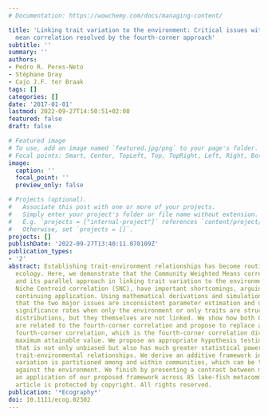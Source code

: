 ```yaml
---
# Documentation: https://wowchemy.com/docs/managing-content/

title: 'Linking trait variation to the environment: Critical issues with community-weighted
  mean correlation resolved by the fourth-corner approach'
subtitle: ''
summary: ''
authors:
- Pedro R. Peres-Neto
- Stéphane Dray
- Cajo J.F. ter Braak
tags: []
categories: []
date: '2017-01-01'
lastmod: 2022-09-27T14:50:51+02:00
featured: false
draft: false

# Featured image
# To use, add an image named `featured.jpg/png` to your page's folder.
# Focal points: Smart, Center, TopLeft, Top, TopRight, Left, Right, BottomLeft, Bottom, BottomRight.
image:
  caption: ''
  focal_point: ''
  preview_only: false

# Projects (optional).
#   Associate this post with one or more of your projects.
#   Simply enter your project's folder or file name without extension.
#   E.g. `projects = ["internal-project"]` references `content/project/deep-learning/index.md`.
#   Otherwise, set `projects = []`.
projects: []
publishDate: '2022-09-27T13:40:11.070109Z'
publication_types:
- '2'
abstract: Establishing trait-environment relationships has become routine in community
  ecology. Here, we demonstrate that the Community Weighted Means correlation (CWM)
  and its parallel approach in linking trait variation to the environment, the Species
  Niche Centroid correlation (SNC), have important shortcomings, arguing against their
  continuing application. Using mathematical derivations and simulations, we show
  that the two major issues are inconsistent parameter estimation and unacceptable
  significance rates when only the environment or only traits are structuring species
  distributions, but they themselves are not linked. We show how both CWM and SNC
  are related to the fourth-corner correlation and propose to replace all by the Chessel
  fourth-corner correlation, which is the fourth-corner correlation divided by its
  maximum attainable value. We propose an appropriate hypothesis testing procedure
  that is not only unbiased but also has much greater statistical power in detecting
  trait-environmental relationships. We derive an additive framework in which trait
  variation is partitioned among and within communities, which can be then modeled
  against the environment. We finish by presenting a contrast between methods and
  an application of our proposed framework across 85 lake-fish metacommunities.This
  article is protected by copyright. All rights reserved.
publication: '*Ecography*'
doi: 10.1111/ecog.02302
---
```

